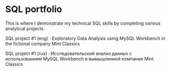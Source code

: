 # SQL portfolio

This is where I demonstrate my technical SQL skills by completing various analytical projects.

SQL project #1 (eng) · Exploratory Data Analysis using MySQL Workbench in the fictional company Mint Classics
 
SQL project #1 (rus) · Исследовательский анализ данных с использованием MySQL Workbench в вымышленной компании Mint Classics
